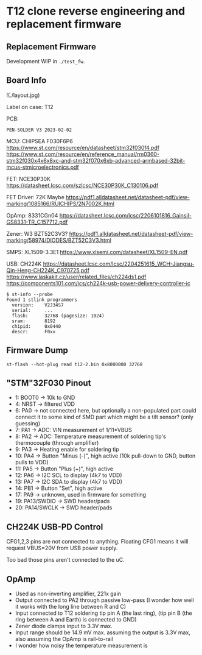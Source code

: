 # T12 clone reverse engineering and replacement firmware

## Replacement Firmware

Development WIP in `./test_fw`.

## Board Info

!(./layout.jpg)

Label on case: T12

PCB:

```
PEN-SOLDER V3 2023-02-02
```

MCU: CHIPSEA F030F6P6
https://www.st.com/resource/en/datasheet/stm32f030f4.pdf
https://www.st.com/resource/en/reference_manual/rm0360-stm32f030x4x6x8xc-and-stm32f070x6xb-advanced-armbased-32bit-mcus-stmicroelectronics.pdf

FET: NCE30P30K
https://datasheet.lcsc.com/szlcsc/NCE30P30K_C130106.pdf

FET Driver: 72K
Maybe https://pdf1.alldatasheet.net/datasheet-pdf/view-marking/1085166/RUICHIPS/2N7002K.html

OpAmp: 8331CGn04
https://datasheet.lcsc.com/lcsc/2206101816_Gainsil-GS8331-TR_C157712.pdf

Zener: W3
BZT52C3V3? https://pdf1.alldatasheet.net/datasheet-pdf/view-marking/58974/DIODES/BZT52C3V3.html

SMPS: XL1509-3.3E1
https://www.xlsemi.com/datasheet/XL1509-EN.pdf

USB: CH224K
https://datasheet.lcsc.com/lcsc/2204251615_WCH-Jiangsu-Qin-Heng-CH224K_C970725.pdf
https://www.laskakit.cz/user/related_files/ch224ds1.pdf
https://components101.com/ics/ch224k-usb-power-delivery-controller-ic

```console
$ st-info --probe 
Found 1 stlink programmers
  version:    V2J34S7
  serial:     ...
  flash:      32768 (pagesize: 1024)
  sram:       8192
  chipid:     0x0440
  descr:      F0xx
```

## Firmware Dump

```
st-flash --hot-plug read t12-2.bin 0x8000000 32768
```

## "STM"32F030 Pinout

* 1: BOOT0 -> 10k to GND
* 4: NRST -> filtered VDD
* 6: PA0 -> not connected here, but optionally a non-populated part could connect it to some kind of SMD part which might be a tilt sensor? (only guessing)
* 7: PA1 -> ADC: VIN measurement of 1/11*VBUS
* 8: PA2 -> ADC: Temperature measurement of soldering tip's thermocouple (through amplifier)
* 9: PA3 -> Heating enable for soldering tip
* 10: PA4 -> Button "Minus (-)", high active (10k pull-down to GND, button pulls to VDD)
* 11: PA5 -> Button "Plus (+)", high active
* 12: PA6 -> I2C SCL to display (4k7 to VDD)
* 13: PA7 -> I2C SDA to display (4k7 to VDD)
* 14: PB1 -> Button "Set", high active
* 17: PA9 -> unknown, used in firmware for something
* 19: PA13/SWDIO -> SWD header/pads
* 20: PA14/SWCLK -> SWD header/pads

## CH224K USB-PD Control

CFG1,2,3 pins are not connected to anything. Floating CFG1 means it will request VBUS=20V from USB power supply.

Too bad those pins aren't connected to the uC.

## OpAmp

* Used as non-inverting amplifier, 221x gain
* Output connected to PA2 through passive low-pass (I wonder how well it works with the long line between R and C)
* Input connected to T12 soldering tip pin A (the last ring), (tip pin B (the ring between A and Earth) is connected to GND)
* Zener diode clamps input to 3.3V max.
* Input range should be 14.9 mV max. assuming the output is 3.3V max, also assuming the OpAmp is rail-to-rail
* I wonder how noisy the temperature measurement is



